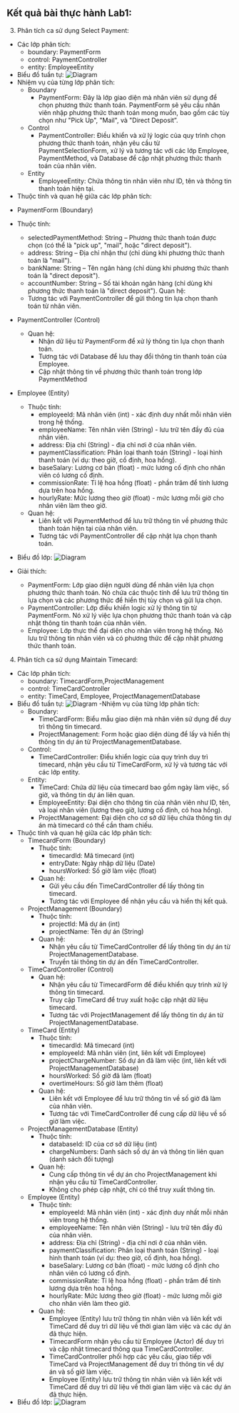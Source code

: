 Kết quả bài thực hành Lab1:
--
3. Phân tích ca sử dụng Select Payment:
- Các lớp phân tích:
  + boundary: PaymentForm
  + control: PaymentController
  + entity: EmployeeEntity
- Biểu đồ tuần tự:
  ![Diagram](https://www.planttext.com/api/plantuml/png/j9J1IiD048Rl-nH3Jote2_GWXLBrwDNZkWtTq6HssMmEEOed4G--GQk8M2ZKeycXXvM-Hvx0Lt3Iq9hIfgBK71B-PUURVtw6V6RpJcIviN4Oi6Ze8nWLUOnnOPM1NgW3bNWUkr8nzhb9u88deOVsL9cG2ONMg61rrYrbu1b6ohV9khotb8ojD1oVL47GXgxCiti4BHUpnHW7O4c_2lfmb62L6sEpnQebH5ZJsd3kvzaDBglkmBht14G9t0GSjl_MsCGvoxEfJrSP3smT56MUJf41FTk8obnbQeKvkg_BChlF8ZGR9RlHObuGUNK61eL94ejPlOdDU2xT90QHfoynV3nGndoPxss5H3CNh3q9nsI04C_w1yJ1C_dkK9UBbcwiLqvebQvfSKoUlOb2fNFzXvY4zCjY2pXmZmZIZQXJqxe9La-EQ5r7FWobojCd_4M8knlySuOxiYaonJvZ7NhJF-GB003__mC0)
- Nhiệm vụ của từng lớp phân tích:
  + Boundary
    + PaymentForm: Đây là lớp giao diện mà nhân viên sử dụng để chọn phương thức thanh toán. PaymentForm sẽ yêu cầu nhân viên nhập phương thức thanh toán mong muốn, bao gồm các tùy chọn như "Pick Up", "Mail", và "Direct Deposit”.
  + Control
    + PaymentController: Điều khiển và xử lý logic của quy trình chọn phương thức thanh toán, nhận yêu cầu từ PaymentSelectionForm, xử lý và tương tác với các lớp Employee, PaymentMethod, và Database để cập nhật phương thức thanh toán của nhân viên.
  + Entity
    + EmployeeEntity: Chứa thông tin nhân viên như ID, tên và thông tin thanh toán hiện tại.
- Thuộc tính và quan hệ giữa các lớp phân tích:
 + PaymentForm (Boundary)
  + Thuộc tính:
    + selectedPaymentMethod: String – Phương thức thanh toán được chọn (có thể là "pick up", "mail", hoặc "direct deposit").
    + address: String – Địa chỉ nhận thư (chỉ dùng khi phương thức thanh toán là "mail").
    + bankName: String – Tên ngân hàng (chỉ dùng khi phương thức thanh toán là "direct deposit").
    + accountNumber: String – Số tài khoản ngân hàng (chỉ dùng khi phương thức thanh toán là "direct deposit").
  Quan hệ:
    + Tương tác với PaymentController để gửi thông tin lựa chọn thanh toán từ nhân viên.

+ PaymentController (Control)
  + Quan hệ:
    + Nhận dữ liệu từ PaymentForm để xử lý thông tin lựa chọn thanh toán.
    + Tương tác với Database để lưu thay đổi thông tin thanh toán của Employee.
    + Cập nhật thông tin về phương thức thanh toán trong lớp PaymentMethod

+ Employee (Entity)
  + Thuộc tính:
    + employeeId: Mã nhân viên (int) - xác định duy nhất mỗi nhân viên trong hệ thống.
    + employeeName: Tên nhân viên (String) - lưu trữ tên đầy đủ của nhân viên.
    + address: Địa chỉ (String) - địa chỉ nơi ở của nhân viên.
    + paymentClassification: Phân loại thanh toán (String) - loại hình thanh toán (ví dụ: theo giờ, cố định, hoa hồng).
    + baseSalary: Lương cơ bản (float) - mức lương cố định cho nhân viên có lương cố định.
    + commissionRate: Tỉ lệ hoa hồng (float) - phần trăm để tính lương dựa trên hoa hồng.
    + hourlyRate: Mức lương theo giờ (float) - mức lương mỗi giờ cho nhân viên làm theo giờ.
  + Quan hệ:
    + Liên kết với PaymentMethod để lưu trữ thông tin về phương thức thanh toán hiện tại của nhân viên.
    + Tương tác với PaymentController để cập nhật lựa chọn thanh toán.
- Biểu đồ lớp:
  ![Diagram](https://www.planttext.com/api/plantuml/png/R59DJiGW5DvpYYvrmGLcDOdHP1QEnfxW5LuT8l08F1QDyMGkF99NaBPasavbn_Sz-7xWz_ldc1WYPsU5K1PIQbvXSEZvYQ9hFaLJLaABYb5NvXdvGlhGj1oDVvycGEk8AMsm3lp76Hnk1vMYxFcSNOTnnKWvqTgaO66eGY-13VbqTp-xo9qpt4vU2bpGhnlB3-GvahKOgt5r1Kx5h_6yA8L8gZZUH5hVFSxae86nZfnyJslDHnSi3OXL2kjs4LgmVGl_r1LgXl5oqni5ev6RGXEsO24EXwQt15mpEcVA4V9lnUoQkL2ETjYYDVqcsHn-pYRMho_blbYnXwIybY744Rqkd-aF003__mC0)

- Giải thích:
  + PaymentForm: Lớp giao diện người dùng để nhân viên lựa chọn phương thức thanh toán. Nó chứa các thuộc tính để lưu trữ thông tin lựa chọn và các phương thức để hiển thị tùy chọn và gửi lựa chọn.
  + PaymentController: Lớp điều khiển logic xử lý thông tin từ PaymentForm. Nó xử lý việc lựa chọn phương thức thanh toán và cập nhật thông tin thanh toán của nhân viên.
  + Employee: Lớp thực thể đại diện cho nhân viên trong hệ thống. Nó lưu trữ thông tin nhân viên và có phương thức để cập nhật phương thức thanh toán.

4. Phân tích ca sử dụng Maintain Timecard:
- Các lớp phân tích:
  + boundary: TimecardForm,ProjectManagement
  + control: TimeCardController
  + entity: TimeCard, Employee, ProjectManagementDatabase
- Biểu đồ tuần tự:
  ![Diagram](https://www.planttext.com/api/plantuml/png/f5MxIiH05EtdAswfXJ-miAAkgnOg5XPQZhD34arcbib4I6qX8e8Mbi9k8OAme208IM4nud_C5_WBtcJTbsusqIqIvd7FkUVScPjyfcyheQPAHu5FI7ZY2L0ov4HxskUmGpsXyO5zB-0Dgbg4KAQbWcRGzcNCET1mE5xDTiYHZ4IBgdW8sP0g84mAhQG_N6pqvpvNX0lCDGeVpATbQEPRWuWz9OyvqpjKK8S7kBXEDJsYA7weuLS88MH2BYmjJmYjmQvharuRJar7WiPn2WpVzm4myoASXKKo7ZuE7rcgmJOYuYbmS3sRdWlGDkbwOrmZRCOuQVVlR3-LzOrjOV2Po6ZIo_yxQo3yIa1eqvj--WYqwGaNsgxf5JegFAfoma8eylxQAwUhTlevt47u7VYc4y1fniIgbYYd41cJdbteoI8DLgimbDZO_dYAvhYzfUWYuHaImqYz3fisxNdJBcszNgR-q3n6m6po485Jm5BHIP682bRUhstoga4ufXD_oy1l0dBH6DvlR7gBl0eR3nrfrypevX7bWUcolF-UMVaDcrNY-T0LmjOycxo9QQU7NZlOJRYMNkHrkChI4hB2HGj_8Ly0003__mC0)
-Nhiệm vụ của từng lớp phân tích:
  + Boundary:
    + TimeCardForm: Biểu mẫu giao diện mà nhân viên sử dụng để duy trì thông tin timecard.
    + ProjectManagement: Form hoặc giao diện dùng để lấy và hiển thị thông tin dự án từ ProjectManagementDatabase.
  + Control:
    + TimeCardController: Điều khiển logic của quy trình duy trì timecard, nhận yêu cầu từ TimeCardForm, xử lý và tương tác với các lớp entity.
  + Entity:
    + TimeCard: Chứa dữ liệu của timecard bao gồm ngày làm việc, số giờ, và thông tin dự án liên quan.
    + EmployeeEntity: Đại diện cho thông tin của nhân viên như ID, tên, và loại nhân viên (lương theo giờ, lương cố định, có hoa hồng).
    + ProjectManagement: Đại diện cho cơ sở dữ liệu chứa thông tin dự án mà timecard có thể cần tham chiếu.
- Thuộc tính và quan hệ giữa các lớp phân tích:
  + TimecardForm (Boundary)
    + Thuộc tính:
      + timecardId: Mã timecard (int)
      + entryDate: Ngày nhập dữ liệu (Date)
      + hoursWorked: Số giờ làm việc (float)
    + Quan hệ:
      + Gửi yêu cầu đến TimeCardController để lấy thông tin timecard.
      + Tương tác với Employee để nhận yêu cầu và hiển thị kết quả.
  + ProjectManagement (Boundary)
    + Thuộc tính:
      + projectId: Mã dự án (int)
      + projectName: Tên dự án (String)
    + Quan hệ:
      + Nhận yêu cầu từ TimeCardController để lấy thông tin dự án từ ProjectManagementDatabase.
      + Truyền tải thông tin dự án đến TimeCardController.
  + TimeCardController (Control)
    + Quan hệ:
      + Nhận yêu cầu từ TimecardForm để điều khiển quy trình xử lý thông tin timecard.
      + Truy cập TimeCard để truy xuất hoặc cập nhật dữ liệu timecard.
      + Tương tác với ProjectManagement để lấy thông tin dự án từ ProjectManagementDatabase.
  + TimeCard (Entity)
    + Thuộc tính:
      + timecardId: Mã timecard (int)
      + employeeId: Mã nhân viên (int, liên kết với Employee)
      + projectChargeNumber: Số dự án đã làm việc (int, liên kết với ProjectManagementDatabase)
      + hoursWorked: Số giờ đã làm (float)
      + overtimeHours: Số giờ làm thêm (float)
    + Quan hệ:
      + Liên kết với Employee để lưu trữ thông tin về số giờ đã làm của nhân viên.
      + Tương tác với TimeCardController để cung cấp dữ liệu về số giờ làm việc.
  + ProjectManagementDatabase (Entity)
    + Thuộc tính:
      + databaseId: ID của cơ sở dữ liệu (int)
      + chargeNumbers: Danh sách số dự án và thông tin liên quan (danh sách đối tượng)
    + Quan hệ:
      + Cung cấp thông tin về dự án cho ProjectManagement khi nhận yêu cầu từ TimeCardController.
      + Không cho phép cập nhật, chỉ có thể truy xuất thông tin.
  + Employee (Entity)
    + Thuộc tính:
      + employeeId: Mã nhân viên (int) - xác định duy nhất mỗi nhân viên trong hệ thống.
      + employeeName: Tên nhân viên (String) - lưu trữ tên đầy đủ của nhân viên.
      + address: Địa chỉ (String) - địa chỉ nơi ở của nhân viên.
      + paymentClassification: Phân loại thanh toán (String) - loại hình thanh toán (ví dụ: theo giờ, cố định, hoa hồng).
      + baseSalary: Lương cơ bản (float) - mức lương cố định cho nhân viên có lương cố định.
      + commissionRate: Tỉ lệ hoa hồng (float) - phần trăm để tính lương dựa trên hoa hồng.
      + hourlyRate: Mức lương theo giờ (float) - mức lương mỗi giờ cho nhân viên làm theo giờ.
    + Quan hệ:
      + Employee (Entity) lưu trữ thông tin nhân viên và liên kết với TimeCard để duy trì dữ liệu về thời gian làm việc và các dự án đã thực hiện.
      + TimecardForm nhận yêu cầu từ Employee (Actor) để duy trì và cập nhật timecard thông qua TimeCardController.
      + TimeCardController phối hợp các yêu cầu, giao tiếp với TimeCard và ProjectManagement để duy trì thông tin về dự án và số giờ làm việc.
      + Employee (Entity) lưu trữ thông tin nhân viên và liên kết với TimeCard để duy trì dữ liệu về thời gian làm việc và các dự án đã thực hiện.
- Biểu đồ lớp:
  ![Diagram](https://www.planttext.com/api/plantuml/png/V9HBRi8m48RtEOMNxO8Bi482AbYqgaebreCz11S_el44AQfwiYvwf5wXDZYGG6WMaVoFu_-RX_Fx_JC93CIrDKNOQoV81omAQI04CRULyGtYtB7cHdmM8ZwOnQKQ2-sufxs0nR5OCMbN7WEW5648FQs2ngBZQRBGMos1jNUz7Hi8k083r8p5rdWucKXlhOwVUFS6ZDt8pjTachuw6ecMu5rRd0AfXyUZKbSgxko8Nss-hPOpvRYKSJcKQLUho7-WvEaEgCINscwGBi745jQUzgYwoFw0bCvVfF0jDQ7qf1QNRpDxfFHIH_orvjthoNSeWwbtJDuOf6CkyhoyS8z6BRoC7RggKOdSAZDWw5KksoxTrWzPFtco_nKmaZIpOwlI-twDCf_IeJBGNF65UcCr3_Kmqps3WnBJd2N-D52PIULbbqdsEdSUn4n060Kyj7ddUjmtp4PvAWO6vUgMP9jq6qhNNhbB7_BvAmQkmyduwbx6eMahKGmCG2SixiJl5wtejRLpLEU0uhO4FSzYWawb7ymV0000__y30000)
